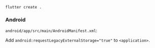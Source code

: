 ```
flutter create .
```

### Android

`android/app/src/main/AndroidManifest.xml`:

Add `android:requestLegacyExternalStorage="true"` to `<application>`.
